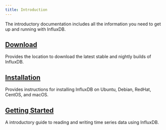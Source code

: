 ```yaml
---
title: Introduction
---
```


The introductory documentation includes all the information you need to get up and running with InfluxDB.

## [Download](https://influxdata.com/downloads/#influxdb)

Provides the location to download the latest stable and nightly builds of InfluxDB.

## [Installation](/influxdb/v1.2/introduction/installation/)

Provides instructions for installing InfluxDB on Ubuntu, Debian, RedHat, CentOS, and macOS.

## [Getting Started](/influxdb/v1.2/introduction/getting_started/)

A introductory guide to reading and writing time series data using InfluxDB.
